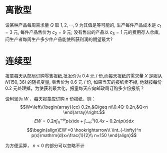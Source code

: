 # 离散型
设某种产品每周需求量 $Q$ 取 $1,2, \cdots, 9$ 为其值是等可能的, 生产每件产品成本是 $c_1=3$ 元, 每件产品售价为 $c_2=9$ 元; 没有售出的产品以 $c_3=1$ 元的费用存人仓库, 问生产者每周生产多少件产品能使所获利润的期望最大?

# 连续型
报童每天从邮局订购零售报纸,批发价为 0.4 元 / 份,而每天报纸的需求量 $X$ 是服从 $N(150,36)$ 的随机变量, 零售价为 0.6 元 / 份, 如果当天的报纸卖不掉, 他就按每份 0.2 元处理掉，为使获利最大化，报童每天应向邮政局订购多少份报纸？

设利润为 $W$ ，每天报童应订购 $n$ 份报纸，则：$$W=\left\{\begin{array}{cc}
0.2n,&Q\geq n\\0.4Q-0.2n,&Q<n
\end{array}\right.$$
$$EW=0.2n\int_n^{+\infty}p(x)\mathrm{d}x+\int_{-\infty}^{n}(0.4x-0.2n)p(x)\mathrm{d}x$$
$$\begin{align}EW'=0 \hookrightarrow\\
\int_{-\infty}^n p(x)\mathrm{d}x=\frac{1}{2}\\
n=150
\end{align}$$

为方便运算， $n<0$ 的部分可以忽略不计